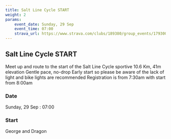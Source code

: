 ```yaml
---
title: Salt Line Cycle START
weight: 2
params:
    event_date: Sunday, 29 Sep
    event_time: 07:00
    strava_url: https://www.strava.com/clubs/189380/group_events/1793004
---
```


## Salt Line Cycle START 

Meet up and route to the start of the Salt Line Cycle sportive
10.6 Km, 41m elevation
Gentle pace, no-drop
Early start so please be aware of the lack of light and bike lights are recommended
Registration is from 7:30am with start from 8:00am

### Date

Sunday, 29 Sep : 07:00

### Start

George and Dragon


